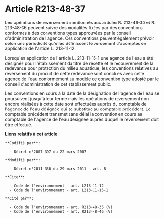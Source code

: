 # Article R213-48-37

Les opérations de reversement mentionnés aux articles R. 213-48-35 et R. 213-48-36 peuvent suivre des modalités fixées par
des conventions conformes à des conventions types approuvées par le conseil d'administration de l'agence. Ces conventions
peuvent également prévoir selon une périodicité qu'elles définissent le versement d'acomptes en application de l'article L.
213-11-12.

Lorsqu'en application de l'article L. 213-11-15-1 une agence de l'eau a été désignée pour l'établissement du titre de recette
et le recouvrement de la redevance pour protection du milieu aquatique, les conventions relatives au reversement du produit
de cette redevance sont conclues avec cette agence de l'eau conformément au modèle de convention type adopté par le conseil
d'administration de cet établissement public.

Les conventions en cours à la date de la désignation de l'agence de l'eau se poursuivent jusqu'à leur terme mais les
opérations de reversement non encore réalisées à cette date sont effectuées auprès du comptable de l'agence de l'eau désignée
qui se substitue au comptable précédent. Le comptable précédent transmet sans délai la convention en cours au comptable de
l'agence de l'eau désignée auprès duquel le reversement doit être effectué.

**Liens relatifs à cet article**

	**Codifié par**:

	  - Décret n°2007-397 du 22 mars 2007

	**Modifié par**:

	  - Décret n°2011-336 du 29 mars 2011 - art. 8

	**Cite**:

	  - Code de l'environnement - art. L213-11-12
	  - Code de l'environnement - art. L213-11-15-1

	**Cité par**:

	  - Code de l'environnement - art. R213-48-35 (V)
	  - Code de l'environnement - art. R213-48-46 (V)
